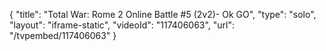 {
    "title": "Total War: Rome 2 Online Battle #5 (2v2)- Ok GO",
    "type": "solo",
    "layout": "iframe-static",
    "videoId": "117406063",
    "url": "\/tvpembed\/117406063"
}